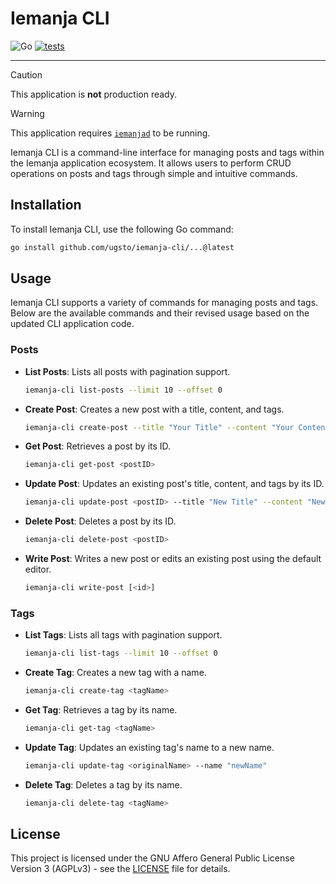 # Iemanja CLI

![Go](https://img.shields.io/badge/Go-00ADD8.svg?style=flat&logo=Go&logoColor=white)
[![tests](https://github.com/ugsto/iemanja-cli/actions/workflows/tests.yml/badge.svg)](https://github.com/ugsto/iemanja-cli/actions/workflows/tests.yml)

---

> [!CAUTION]
> This application is **not** production ready.

> [!WARNING]
> This application requires [`iemanjad`](https://github.com/ugsto/iemanjad) to be running.

Iemanja CLI is a command-line interface for managing posts and tags within the Iemanja application ecosystem. It allows users to perform CRUD operations on posts and tags through simple and intuitive commands.

## Installation

To install Iemanja CLI, use the following Go command:

```bash
go install github.com/ugsto/iemanja-cli/...@latest
```

## Usage

Iemanja CLI supports a variety of commands for managing posts and tags. Below are the available commands and their revised usage based on the updated CLI application code.

### Posts

- **List Posts**: Lists all posts with pagination support.
  ```bash
  iemanja-cli list-posts --limit 10 --offset 0
  ```
- **Create Post**: Creates a new post with a title, content, and tags.
  ```bash
  iemanja-cli create-post --title "Your Title" --content "Your Content" --tags tag1,tag2
  ```
- **Get Post**: Retrieves a post by its ID.
  ```bash
  iemanja-cli get-post <postID>
  ```
- **Update Post**: Updates an existing post's title, content, and tags by its ID.
  ```bash
  iemanja-cli update-post <postID> --title "New Title" --content "New Content" --tags newtag1,newtag2
  ```
- **Delete Post**: Deletes a post by its ID.
  ```bash
  iemanja-cli delete-post <postID>
  ```
- **Write Post**: Writes a new post or edits an existing post using the default editor.
  ```bash
  iemanja-cli write-post [<id>]
  ```

### Tags

- **List Tags**: Lists all tags with pagination support.
  ```bash
  iemanja-cli list-tags --limit 10 --offset 0
  ```
- **Create Tag**: Creates a new tag with a name.
  ```bash
  iemanja-cli create-tag <tagName>
  ```
- **Get Tag**: Retrieves a tag by its name.
  ```bash
  iemanja-cli get-tag <tagName>
  ```
- **Update Tag**: Updates an existing tag's name to a new name.
  ```bash
  iemanja-cli update-tag <originalName> --name "newName"
  ```
- **Delete Tag**: Deletes a tag by its name.
  ```bash
  iemanja-cli delete-tag <tagName>
  ```

## License

This project is licensed under the GNU Affero General Public License Version 3 (AGPLv3) - see the [LICENSE](LICENSE) file for details.
